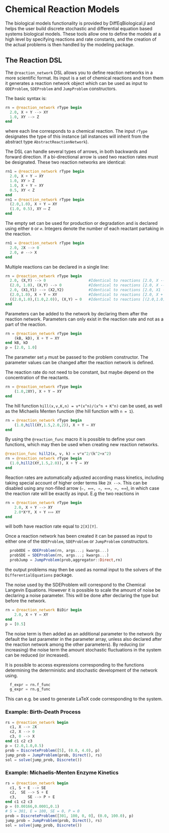 # Chemical Reaction Models

The biological models functionality is provided by DiffEqBiological.jl and helps
the user build discrete stochastic and differential equation based systems
biological models. These tools allow one to define the models at a high level
by specifying reactions and rate constants, and the creation of the actual problems
is then handled by the modeling package.

## The Reaction DSL

The `@reaction_network` DSL allows you to define reaction networks in a more
scientific format. Its input is a set of chemical reactions and from them it
generates a reaction network object which can be used as input to `ODEProblem`,
`SDEProblem` and `JumpProblem` constructors.

The basic syntax is:

```julia
rn = @reaction_network rType begin
  2.0, X + Y --> XY               
  1.0, XY --> Z            
end
```

where each line corresponds to a chemical reaction. The input `rType` designates
the type of this instance (all instances will inherit from the abstract type
`AbstractReactionNetwork`).

The DSL can handle several types of arrows, in both backwards and forward
direction. If a bi-directional arrow is used two reaction rates must be
designated. These two reaction networks are identical:

```julia
rn1 = @reaction_network rType begin
  2.0, X + Y → XY               
  1.0, XY > Z       
  1.0, X + Y ← XY               
  0.5, XY < Z           
end
rn1 = @reaction_network rType begin
  (2.0,1.0), X + Y ↔ XY               
  (1.0, 0.5), XY ⟷ Z       
end
```

The empty set can be used for production or degradation and is declared using
either `0` or `∅`. Integers denote the number of each reactant partaking in the
reaction.

```julia
rn1 = @reaction_network rType begin
  2.0, 2X --> 0        
  2.0, ∅ --> X  
end
```

Multiple reactions can be declared in a single line:

```julia
rn = @reaction_network rType begin
  2.0, (X,Y) --> 0                   #Identical to reactions [2.0, X --> 0] and [2.0, Y --> 0]
  (2.0, 1.0), (X,Y) --> 0            #Identical to reactions [2.0, X --> 0] and [1.0, X --> 0]
  2.0, (X1,Y1) --> (X2,Y2)           #Identical to reactions [2.0, X1 --> X2] and [2.0, Y1 --> Y2]
  (2.0,1.0), X + Y ↔ XY              #Identical to reactions [2.0, X + Y --> XY] and [1.0, XY --> X + Y].
  ((2.0,1.0),(1.0,2.0)), (X,Y) ↔ 0   #Identical to reactions [(2.0,1.0), X ↔ 0] and [(1.0,2.0), Y ↔ 0].
end
```

Parameters can be added to the network by declaring them after the reaction
network. Parameters can only exist in the reaction rate and not as a part of the
reaction.

```julia
rn = @reaction_network rType begin
    (kB, kD), X + Y ↔ XY
end kB, kD
p = [2.0, 1.0]
```

The parameter set `p` must be passed to the problem constructor. The parameter
values can be changed after the reaction network is defined.

The reaction rate do not need to be constant, but maybe depend on the
concentration of the reactants.

```julia
rn = @reaction_network rType begin
    (1.0,2XY), X + Y ↔ XY
end
```

The hill function `hill(x,v,K,n) = v*(x^n)/(x^n + K^n)` can be used, as well as
the Michaelis Menten function (the hill function with `n = 1`).

```julia
rn = @reaction_network rType begin
    (1.0,hill(XY,1.5,2.0,2)), X + Y ↔ XY
end
```

By using the `@reaction_func` macro it is possible to define your own functions,
which may then be used when creating new reaction networks.

```julia
@reaction_func hill2(x, v, k) = v*x^2/(k^2+x^2)    
rn = @reaction_network rType begin
  (1.0,hill2(XY,1.5,2.0)), X + Y ↔ XY
end
```

Reaction rates are automatically adjusted according mass kinetics, including
taking special account of higher order terms like `2X -->`. This can be disabled
using any non-filled arrow (`⇐, ⟽, ⇒, ⟾, ⇔, ⟺`), in which case the reaction
rate will be exactly as input. E.g the two reactions in

```julia
rn = @reaction_network rType begin
    2.0, X + Y --> XY
    2.0*X*Y, X + Y ⟾ XY
end
```

will both have reaction rate equal to `2[X][Y]`.

Once a reaction network has been created it can be passed as input to either
one of the `ODEProblem`, `SDEProblem` or `JumpProblem` constructors.

```julia
  probODE = ODEProblem(rn, args...; kwargs...)      
  probSDE = SDEProblem(rn, args...; kwargs...)
  probJump = JumpProblem(prob,aggregator::Direct,rn)
```

the output problems may then be used as normal input to the solvers of the `DifferentialEquations` package.

The noise used by the SDEProblem will correspond to the Chemical Langevin Equations.
However it is possible to scale the amount of noise be declaring a noise parameter.
This will be done after declaring the type but before the network.

```julia
rn = @reaction_network BiDir begin
    2.0, X + Y ↔ XY
end
p = [0.5]
```

The noise term is then added as an additional parameter to the network (by default
the last parameter in the parameter array, unless also declared after the reaction network among the other parameters). By reducing (or increasing) the noise term the
amount stochastic fluctuations in the system can be reduced (or increased).

It is possible to access expressions corresponding to the functions determining the deterministic and stochastic development of the network using.

```julia
  f_expr = rn.f_func
  g_expr = rn.g_func
```

This can e.g. be used to generate LaTeX code corresponding to the system.

### Example: Birth-Death Process

```julia
rs = @reaction_network begin
  c1, X --> 2X
  c2, X --> 0
  c3, 0 --> X
end c1 c2 c3
p = (2.0,1.0,0.5)
prob = DiscreteProblem([5], (0.0, 4.0), p)
jump_prob = JumpProblem(prob, Direct(), rs)
sol = solve(jump_prob, Discrete())
```

### Example: Michaelis-Menten Enzyme Kinetics

```julia
rs = @reaction_network begin
  c1, S + E --> SE
  c2,  SE --> S + E
  c3,     SE --> P + E
end c1 c2 c3
p = (0.00166,0.0001,0.1)
# S = 301, E = 100, SE = 0, P = 0
prob = DiscreteProblem([301, 100, 0, 0], (0.0, 100.0), p)
jump_prob = JumpProblem(prob, Direct(), rs)
sol = solve(jump_prob, Discrete())
```
